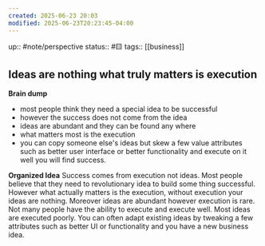 ```yaml
---
created: 2025-06-23 20:03
modified: 2025-06-23T20:23:45-04:00
---
```

up:: #note/perspective 
status:: #🟨 
tags:: [[business]]
## Ideas are nothing what truly matters is execution

**Brain dump**
- most people think they need a special idea to be successful
- however the success does not come from the idea
- ideas are abundant and they can be found any where
- what matters most is the execution
- you can copy someone else's ideas but skew a few value attributes such as better user interface or better functionality and execute on it well you will find success.

**Organized Idea**
Success comes from execution not ideas. Most people believe that they need to revolutionary idea to build some thing successful. However what actually matters is the execution, without execution your ideas are nothing. Moreover ideas are abundant however execution is rare. Not many people have the ability to execute and execute well. Most ideas are executed poorly. You can often adapt existing ideas by tweaking a few attributes such as better UI or functionality and you have a new business idea.